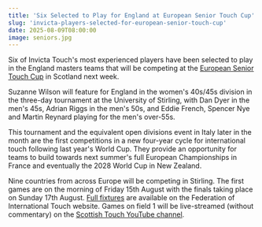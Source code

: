 ```yaml
---
title: 'Six Selected to Play for England at European Senior Touch Cup'
slug: 'invicta-players-selected-for-european-senior-touch-cup'
date: 2025-08-09T08:00:00
image: seniors.jpg
---
```

Six of Invicta Touch's most experienced players have been selected to play in the England masters
teams that will be competing at the
[European Senior Touch Cup](https://www.zeeon.co.uk/gamehubplus/european-seniors-cup) in Scotland
next week.
<!--more-->
Suzanne Wilson will feature for England in the women's 40s/45s division in the three-day tournament
at the University of Stirling, with Dan Dyer in the men's 45s, Adrian Riggs in the men's 50s, and
Eddie French, Spencer Nye and Martin Reynard playing for the men's over-55s.

This tournament and the equivalent open divisions event in Italy later in the month are the first
competitions in a new four-year cycle for international touch following last year's World Cup. They
provide an opportunity for teams to build towards next summer's full European Championships in
France and eventually the 2028 World Cup in New Zealand.

Nine countries from across Europe will be competing in Stirling. The first games are on the morning
of Friday 15th August with the finals taking place on Sunday 17th August.
[Full fixtures](https://internationaltouch.org/events/other-events/european-seniors-cup-2025/) are
available on the Federation of International Touch website.
Games on field 1 will be live-streamed (without commentary) on the
[Scottish Touch YouTube channel](https://www.youtube.com/@scottishtouchassociation).
